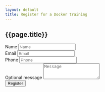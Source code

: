 ```yaml
---
layout: default
title: Register for a Docker training
---
```


## {{page.title}}

<script src='https://www.google.com/recaptcha/api.js'></script>
<form action="https://former.sikaapp.cz/submit/23/ONtDoqRvaXHrpxUUBkKprNsIpJkvMKmL/">
<input type="hidden" name="_redirect" value="https://docker-training.eu/registration-done.html">
<div class="form-group">
<label for="name">Name</label>
<input type="text" class="form-control" name="name" id="name" placeholder="Name">
</div>
<div class="form-group">
<label for="email">Email</label>
<input type="email" class="form-control" name="email"  id="email" placeholder="Email">
</div>
<div class="form-group">
<label for="phone">Phone</label>
<input type="tel" class="form-control" name="phone" id="exampleInputPassword1" placeholder="Phone">
</div>
<div class="form-group">
<label for="message">Optional message</label>
<textarea class="form-control" name="message" rows="3" placeholder="Message"></textarea>
</div>
<div class="form-group">
<div class="g-recaptcha" data-sitekey="6LdEPxsUAAAAAMhB1wmR-GRfO_KdNWmCcpz7F7RX"></div>
</div>
<button type="submit" class="btn btn-default">Register</button>
</form>

